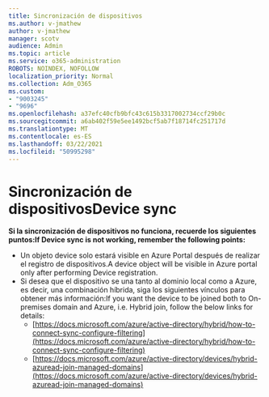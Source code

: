 ```yaml
---
title: Sincronización de dispositivos
ms.author: v-jmathew
author: v-jmathew
manager: scotv
audience: Admin
ms.topic: article
ms.service: o365-administration
ROBOTS: NOINDEX, NOFOLLOW
localization_priority: Normal
ms.collection: Adm_O365
ms.custom:
- "9003245"
- "9696"
ms.openlocfilehash: a37efc40cfb9bfc43c615b3317002734ccf29b0c
ms.sourcegitcommit: a6ab402f59e5ee1492bcf5ab7f18714fc251717d
ms.translationtype: MT
ms.contentlocale: es-ES
ms.lasthandoff: 03/22/2021
ms.locfileid: "50995298"
---
```

# <a name="device-sync"></a><span data-ttu-id="dd065-102">Sincronización de dispositivos</span><span class="sxs-lookup"><span data-stu-id="dd065-102">Device sync</span></span>

<span data-ttu-id="dd065-103">**Si la sincronización de dispositivos no funciona, recuerde los siguientes puntos:**</span><span class="sxs-lookup"><span data-stu-id="dd065-103">**If Device sync is not working, remember the following points:**</span></span>

- <span data-ttu-id="dd065-104">Un objeto device solo estará visible en Azure Portal después de realizar el registro de dispositivos.</span><span class="sxs-lookup"><span data-stu-id="dd065-104">A device object will be visible in Azure portal only after performing Device registration.</span></span>
- <span data-ttu-id="dd065-105">Si desea que el dispositivo se una tanto al dominio local como a Azure, es decir, una combinación híbrida, siga los siguientes vínculos para obtener más información:</span><span class="sxs-lookup"><span data-stu-id="dd065-105">If you want the device to be joined both to On-premises domain and Azure, i.e. Hybrid join, follow the below links for details:</span></span>
  - [https://docs.microsoft.com/azure/active-directory/hybrid/how-to-connect-sync-configure-filtering](https://docs.microsoft.com/azure/active-directory/hybrid/how-to-connect-sync-configure-filtering)
  - [https://docs.microsoft.com/azure/active-directory/devices/hybrid-azuread-join-managed-domains](https://docs.microsoft.com/azure/active-directory/devices/hybrid-azuread-join-managed-domains)
